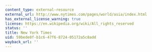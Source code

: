 ```yaml
---
content_type: external-resource
external_url: http://www.nytimes.com/pages/world/asia/index.html
has_external_license_warning: true
license: https://en.wikipedia.org/wiki/All_rights_reserved
status: ''
title: New York Times
uid: 59bede8f-b1c6-47f6-8724-05172a5c8add
wayback_url: ''
---
```

